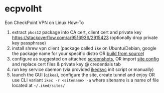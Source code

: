 # ecpvolht

Eon CheckPoint VPN on Linux How-To

1. extract `pkcs12` package into CA cert, client cert and private key https://stackoverflow.com/a/9516936/2915423 (optionally drop private key passphrase)
1. install shrew vpn client (package called `ike` on Ubuntu/Debian, google the package name for your specific distro OR [build from source](https://www.centos.org/forums/viewtopic.php?t=49096))
1. configure as suggested on attached [screenshots](https://github.com/helvete/ecpvolht/tree/master/screenshots), OR import [site config](https://github.com/helvete/ecpvolht/blob/master/shrewsoft_vpn_config/config.vpn) and replace cert files & private key @ credentials tab
1. run key service daemon (via provided [ikedsvc](https://github.com/helvete/ecpvolht/blob/master/src/ikedsvc) init script or manually)
1. launch the GUI (`qikea`), configure the site, create tunnel and enjoy OR use CLI variant `ikec -r <sitename> -a` where sitename is a name of file located at `~/.iked/sites/`
